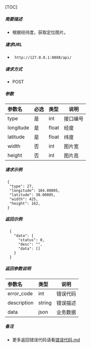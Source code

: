 

[TOC]
    
##### 简要描述

- 根据经纬度，获取定位图片。

##### 请求URL
- ` http://127.0.0.1:8888/api/`
  
##### 请求方式
- POST 

##### 参数

| 参数名       | 必选 | 类型    | 说明   |   
|:----------|:---|:------|------|   
| type      | 是  | int   | 接口编号 |   
| longitude | 是  | float | 经度   |   
| latitude  | 是  | float | 纬度   |   
| width     | 否  | int   | 图片宽  |   
| height    | 否  | int   | 图片高  |   

##### 请求示例

```
 {
  "type": 27,
  "longitude": 104.00005,
  "latitude": 38.00005,
  "width": 425,
  "height": 162,
 } 
```

##### 返回示例 

``` 
  {
    "data": {
      "status": 0,
      "desc": "",
      "data": []
    }
  }
```

##### 返回参数说明 

| 参数名         | 类型     | 说明   |   
|:------------|:-------|------|   
| error_code  | int    | 错误代码 |   
| description | string | 错误描述 |   
| data        | json   | 业务数据 |   

##### 备注 

- 更多返回错误代码请看[错误代码.md](../错误代码.md)







